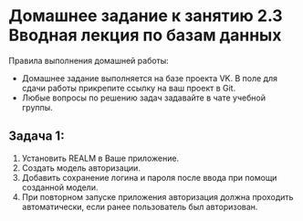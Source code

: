 # Домашнее задание к занятию 2.3 Вводная лекция по базам данных

Правила выполнения домашней работы:
* Домашнее задание выполняется на базе проекта VK. В поле для сдачи работы прикрепите ссылку на ваш проект в Git.
* Любые вопросы по решению задач задавайте в чате учебной группы.

## Задача 1:

1. Установить REALM в Ваше приложение.
2. Создать модель авторизации.
3. Добавить сохранение логина и пароля после ввода при помощи созданной модели.
4. При повторном запуске приложения авторизация должна проходить автоматически, если ранее пользователь был авторизован.
